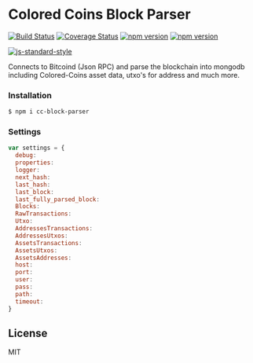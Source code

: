 # Colored Coins Block Parser
[![Build Status](https://travis-ci.org/Colored-Coins/Parser.svg?branch=master)](https://travis-ci.org/Colored-Coins/Parser) [![Coverage Status](https://coveralls.io/repos/Colored-Coins/Parser/badge.svg?branch=master)](https://coveralls.io/r/Colored-Coins/Parser?branch=master) [![npm version](https://badge.fury.io/js/cc-block-parser.svg)](http://badge.fury.io/js/cc-block-parser) [![npm version](http://slack.coloredcoins.org/badge.svg)](http://slack.coloredcoins.org)

[![js-standard-style](https://cdn.rawgit.com/feross/standard/master/badge.svg)](https://github.com/feross/standard)

Connects to Bitcoind (Json RPC) and parse the blockchain into mongodb including Colored-Coins asset data, utxo's for address and much more.

### Installation

```sh
$ npm i cc-block-parser
```


### Settings

```js
var settings = {
  debug:
  properties:
  logger:
  next_hash:
  last_hash:
  last_block:
  last_fully_parsed_block:
  Blocks:
  RawTransactions:
  Utxo:
  AddressesTransactions:
  AddressesUtxos:
  AssetsTransactions:
  AssetsUtxos:
  AssetsAddresses:
  host:
  port:
  user:
  pass:
  path:
  timeout:
}
```

License
----

MIT

[mocha]:https://www.npmjs.com/package/mocha